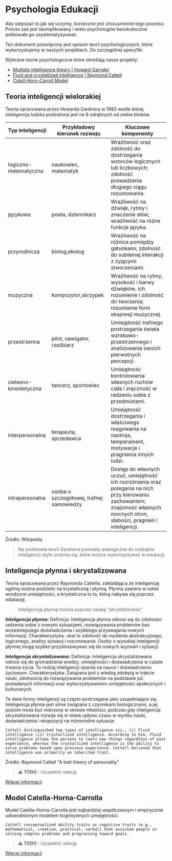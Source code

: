 # Psychologia Edukacji

Aby ulepszać to jak się uczymy, konieczne jest zrozuumienie tego procesu. Proces zaś jest skomplikowany i wielu psychologów bezskutecznie próbowała go usystematyzyować.

Ten dokument poświęcony jest opisom teorii psychologicznych, które wykorzystujemy w naszych projektach. Do szczególnej specyfiki

Wybrane teorie psychologiczne które określają nasze projekty:
 - [Multiple intelligence theory | Howard Garnder](https://en.wikipedia.org/wiki/Theory_of_multiple_intelligences)
 - [Fluid and crystallized intelligence | Raymond Cattell](https://en.wikipedia.org/wiki/Fluid_and_crystallized_intelligence)
 - [Catell-Horn-Carroll Model](https://en.wikipedia.org/wiki/Cattell%E2%80%93Horn%E2%80%93Carroll_theory)

 ## Teoria inteligencji wielorakiej
 Teoria opracowana przez Howarda Gardnera w 1983 wedle której inteligencja ludzka podzielona jest na 8 odrębnych od siebie bloków.

 | Typ inteligencji | Przykładowy kierunek rozwoju | Kluczowe komponenty |
| ---------------- |----------------------------| --------------------|
| logiczno-matematyczna | naukowiec, matematyk | Wrażliwość oraz zdolność do dostrzegania wzorców logicznych lub liczbowych; zdolność prowadzenia długiego ciągu rozumowania. |
| językowa | poeta, dziennikarz | Wrażliwość na dźwięk, rytmy i znaczenie słów; wrażliwość na różne funkcje języka. |
| przyrodnicza | biolog,ekolog | Wrażliwość na różnice pomiędzy gatunkami; zdolność do subtelnej interakcji z żyjącymi stworzeniami. |
| muzyczna | kompozytor,skrzypek | Wrażliwość na rytmy, wysokość i barwy dźwięków, ich rozumienie i zdolność do tworzenia; rozumienie form ekspresji muzycznej. |
| przestrzenna | pilot, nawigator, rzeźbiarz | Umiejętność trafnego postrzegania świata wzrokowo-przestrzennego i analizowania swoich pierwotnych percepcji. |
| cielesno-kinestetyczna | tancerz, sportowiec | Umiejętność kontrolowania własnych ruchów ciała i zręczność w radzeniu sobie z przedmiotami. |
| interpersonalna | terapeuta, sprzedawca | Umiejętność dostrzegania i właściwego reagowania na nastroje, temperament, motywacje i pragnienia innych ludzi. |
| intrapersonalna | osoba o szczegółowej, trafnej samowiedzy | Dostęp do własnych uczuć, umiejętność ich rozróżniania oraz polegania na nich przy kierowaniu zachowaniem; znajomość własnych mocnych stron, słabości, pragnień i inteligencji. |

Źródło: Wikipedia


> Na podstawie teorii Gardnera powstały analogiczne do rodzajów inteligencji style uczenia się, które można wykorzystywać w edukacji.


## Inteligencja płynna i skrystalizowana

Teoria opracowana przez Raymonda Cattella, zakładająca że inteligencję ogólną można podzielić na krystaliczną i płynną. Płynna zawiera w sobie wrodzone umiejętności, a krystaliczna to ta, którą nabywa się poprzez edukację. 

> Inteligencję płynną można poprzez naukę "skrystalizować"

***Inteligencja płynna:***
Definicja: Inteligencja płynna odnosi się do zdolności radzenia sobie z nowymi sytuacjami, rozwiązywania problemów bez wcześniejszego doświadczenia i szybkiego przyswajania nowych informacji.
Charakterystyka: Jest to zdolność do myślenia abstrakcyjnego, logicznego, analizy sytuacji i rozumowania. Osoby o wysokiej inteligencji płynnej mogą szybko przystosowywać się do nowych wyzwań i sytuacji.

***Inteligencja skrystalizowana:***
Definicja: Inteligencja skrystalizowana odnosi się do gromadzenia wiedzy, umiejętności i doświadczenia w czasie trwania życia. To rodzaj inteligencji opartej na nauce i doświadczeniu życiowym.
        Charakterystyka: Związana jest z wiedzą zdobytą w trakcie nauki, zdolnością do rozwiązywania problemów na podstawie już posiadanych informacji oraz wykorzystywaniem umiejętności społecznych i kulturowych.

Te dwie formy inteligencji są często postrzegane jako uzupełniające się. Inteligencja płynna jest silnie związana z czynnikami biologicznymi, a jej poziom może być mierzony w okresie młodości, podczas gdy inteligencja skrystalizowana rozwija się w miarę upływu czasu w wyniku nauki, doświadczenia i ekspozycji na różnorodne sytuacje.

```
Cattell distinguished two types of intelligence viz., (i) Fluid intelligence (ii) Crystallised intelligence. According to him, Fluid intelligence allows the persons to learn new things regardless of past experience, whereas the crystallized intelligence is the ability to solve problems based upon previous experience. Cattell believed that intelligence was primarily an inherited trait.
```
Źródło: Raymond Cattell "A trait theory of personality"

> **⚠ TODO** : Uzupełnić sekcję


[Więcej informacji](https://www.verywellmind.com/fluid-intelligence-vs-crystallized-intelligence-2795004)

## Model Catella-Horna-Carrolla 

Model Catella-Horna-Carrolla jest najbardziej współczesnym i empirycznie udowodnionym modelem kognitywnych umiejętności.

```
Cattell conceptualized ability traits as cognitive traits (e.g., mathematical, creative, practical, verbal) that assisted people in solving complex problems and progressing toward goals. 
```

> **⚠ TODO** : Uzupełnić sekcję

[Więcej informacji](https://onlinelibrary.wiley.com/doi/full/10.1002/9781118660584.ese0431)
